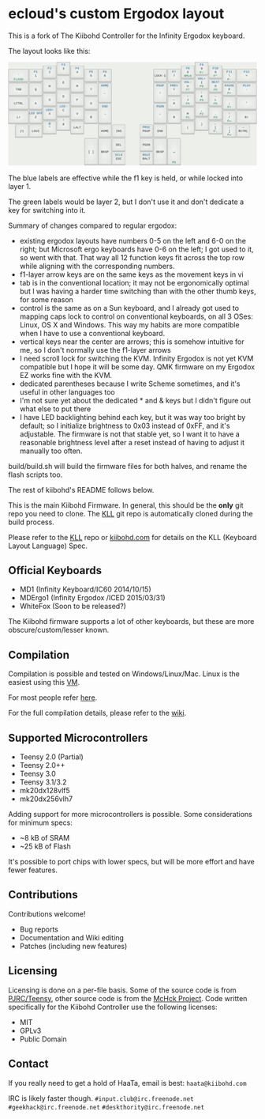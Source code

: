 ecloud's custom Ergodox layout
==============================

This is a fork of The Kiibohd Controller for the Infinity Ergodox keyboard.

The layout looks like this:

![Image](build/layout.png?raw=true)

The blue labels are effective while the f1 key is held, or while locked into layer 1.

The green labels would be layer 2, but I don't use it and don't dedicate a key for switching into it.

Summary of changes compared to regular ergodox:
* existing ergodox layouts have numbers 0-5 on the left and 6-0 on the right; but Microsoft ergo keyboards have 0-6 on the left; I got used to it, so went with that.  That way all 12 function keys fit across the top row while aligning with the corresponding numbers.
* f1-layer arrow keys are on the same keys as the movement keys in vi
* tab is in the conventional location; it may not be ergonomically optimal but I was having a harder time switching than with the other thumb keys, for some reason
* control is the same as on a Sun keyboard, and I already got used to mapping caps lock to control on conventional keyboards, on all 3 OSes: Linux, OS X and Windows.  This way my habits are more compatible when I have to use a conventional keyboard.
* vertical keys near the center are arrows; this is somehow intuitive for me, so I don't normally use the f1-layer arrows
* I need scroll lock for switching the KVM.  Infinity Ergodox is not yet KVM compatible but I hope it will be some day.  QMK firmware on my Ergodox EZ works fine with the KVM.
* dedicated parentheses because I write Scheme sometimes, and it's useful in other languages too
* I'm not sure yet about the dedicated * and & keys but I didn't figure out what else to put there
* I have LED backlighting behind each key, but it was way too bright by default; so I initialize brightness to 0x03 instead of 0xFF, and it's adjustable.  The firmware is not that stable yet, so I want it to have a reasonable brightness level after a reset instead of having to adjust it manually too often.

build/build.sh will build the firmware files for both halves, and rename the flash scripts too.

The rest of kiibohd's README follows below.

This is the main Kiibohd Firmware.
In general, this should be the **only** git repo you need to clone.
The [KLL](https://github.com/kiibohd/kll) git repo is automatically cloned during the build process.

Please refer to the [KLL](https://github.com/kiibohd/kll) repo or [kiibohd.com](http://kiibohd.com) for details on the KLL (Keyboard Layout Language) Spec.



Official Keyboards
------------------

* MD1      (Infinity Keyboard/IC60 2014/10/15)
* MDErgo1  (Infinity Ergodox /ICED 2015/03/31)
* WhiteFox (Soon to be released?)


The Kiibohd firmware supports a lot of other keyboards, but these are more obscure/custom/lesser known.



Compilation
-----------

Compilation is possible and tested on Windows/Linux/Mac.
Linux is the easiest using this [VM](https://s3.amazonaws.com/configurator-assets/ArchLinux_kiibohd_2015-02-13.tar.gz).

For most people refer [here](https://github.com/kiibohd/controller/tree/master/Keyboards).

For the full compilation details, please refer to the [wiki](https://github.com/kiibohd/controller/wiki).



Supported Microcontrollers
--------------------------

* Teensy 2.0 (Partial)
* Teensy 2.0++
* Teensy 3.0
* Teensy 3.1/3.2
* mk20dx128vlf5
* mk20dx256vlh7


Adding support for more microcontrollers is possible.
Some considerations for minimum specs:

* ~8  kB of SRAM
* ~25 kB of Flash

It's possible to port chips with lower specs, but will be more effort and have fewer features.



Contributions
-------------

Contributions welcome!

* Bug reports
* Documentation and Wiki editing
* Patches (including new features)



Licensing
---------

Licensing is done on a per-file basis.
Some of the source code is from [PJRC/Teensy](http://pjrc.com), other source code is from the [McHck Project](https://mchck.org).
Code written specifically for the Kiibohd Controller use the following licenses:

* MIT
* GPLv3
* Public Domain



Contact
-------

If you really need to get a hold of HaaTa, email is best: `haata@kiibohd.com`

IRC is likely faster though.
`#input.club@irc.freenode.net`
`#geekhack@irc.freenode.net`
`#deskthority@irc.freenode.net`

